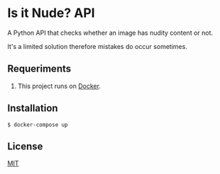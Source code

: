 # Is it Nude? API

A Python API that checks whether an image has nudity content or not.

It's a limited solution therefore mistakes do occur sometimes.

## Requeriments

1. This project runs on [Docker](https://docs.docker.com/).

## Installation

    $ docker-compose up

## License

[MIT](https://github.com/iammateus/is-it-nude-api/blob/master/LICENSE)
